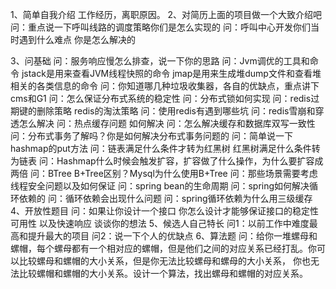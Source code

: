 1、简单自我介绍
    工作经历，离职原因。
2、对简历上面的项目做一个大致介绍吧
    问：重点说一下呼叫线路的调度策略你们是怎么实现的 
    问：呼叫中心开发你们当时遇到什么难点 你是怎么解决的
        
3、问基础
    问：服务响应慢怎么排查，说一下你的思路
    问：Jvm调优的工具和命令 jstack是用来查看JVM线程快照的命令 jmap是用来生成堆dump文件和查看堆相关的各类信息的命令
    问：你知道哪几种垃圾收集器，各自的优缺点，重点讲下cms和G1
    问：怎么保证分布式系统的稳定性
    问：分布式锁如何实现
    问：redis过期键的删除策略 redis的淘汰策略
    问：使用redis有遇到哪些坑
    问：redis雪崩和穿透怎么解决
    问：热点缓存问题 如何解决
    问：怎么解决缓存和数据库双写一致性
    问：分布式事务了解吗？你是如何解决分布式事务问题的
    问：简单说一下hashmap的put方法
    问：链表满足什么条件才转为红黑树 红黑树满足什么条件转为链表 
    问：Hashmap什么时候会触发扩容，扩容做了什么操作，为什么要扩容成两倍
    问：BTree B+Tree区别？Mysql为什么使用B+Tree
    问：那些场景需要考虑线程安全问题以及如何保证
    问：spring bean的生命周期 
    问：spring如何解决循环依赖的
    问：循环依赖会出现什么问题
    问：spring循环依赖为什么用三级缓存
4、开放性题目
    问：如果让你设计一个接口 你怎么设计才能够保证接口的稳定性 可用性 以及快速响应 谈谈你的想法
5、候选人自己特长
    问1：以前工作中难度最高和提升最大的项目
    问2：说一下个人的优缺点
6、算法题
    问：给你一堆螺母和螺帽，每个螺母都有一个相对应的螺帽，但是他们之间的对应关系已经打乱。你可以比较螺母和螺帽的大小关系，但是你无法比较螺母和螺母的大小关系，
    你也无法比较螺帽和螺帽的大小关系。设计一个算法，找出螺母和螺帽的对应关系。
    